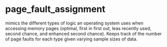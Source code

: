 # page_fault_assignment
mimics the different types of logic an operating system uses when accessing memory pages (optimal, first in first out, leas recently used, second chance, and enhanced second chance). Keeps track of the number of page faults for each type given varying sample sizes of data.
